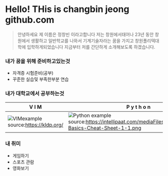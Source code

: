# Hello! THis is changbin jeong github.com 
>  안녕하세요  제 이름은 정창빈 이라고합니다
저는 창원에서태어나 23년 동안 창원에서 생활하고 일반학교를 나와서 기계기술자라는 꿈을 가지고 창원폴리텍대학에 입학하게되었습니다 지금부터 저를 간단하게 소개해보도록 하겠습니다.



### 내가 꿈을 위해 준비하고있는것
* 자격증 시험준비(공부)
* 꾸준한 실습및 부족한부분 연습

### 내가 대학교에서 공부하는것
|V  I   M|P y t h o n|
|--|--|
|![VIMexample](http://kldp.org/files/vi-vim-cheat-sheet-ko.png) source:https://kldp.org/|![Python example](https://intellipaat.com/mediaFiles/2018/11/Python-Basics-Cheat-Sheet-1-1.png) source:https://intellipaat.com/mediaFiles/2018/11/Python-Basics-Cheat-Sheet-1-1.png|

### 내 취미
* 게임하기
* 스포츠 관람
* 영화보기
